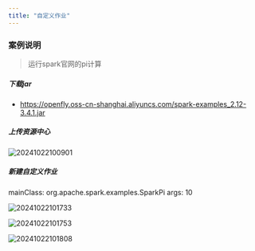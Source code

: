 ```yaml
---
title: "自定义作业"
---
```


### 案例说明

> 运行spark官网的pi计算

##### 下载jar

- https://openfly.oss-cn-shanghai.aliyuncs.com/spark-examples_2.12-3.4.1.jar

##### 上传资源中心

![20241022100901](https://img.isxcode.com/picgo/20241022100901.png)

##### 新建自定义作业

mainClass: org.apache.spark.examples.SparkPi
args: 10

![20241022101733](https://img.isxcode.com/picgo/20241022101733.png)

![20241022101753](https://img.isxcode.com/picgo/20241022101753.png)

![20241022101808](https://img.isxcode.com/picgo/20241022101808.png)